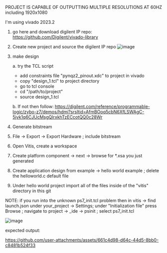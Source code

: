 PROJECT IS CAPABLE OF OUTPUTTING MULTIPLE RESOLUTIONS AT 60HZ including 1920x1080

I'm using vivado 2023.2

1. go here and download digilent IP repo: https://github.com/Digilent/vivado-library
2. Create new project and source the digilent IP repo
   ![image](https://github.com/user-attachments/assets/012bb671-8fa3-4915-bdef-41d72ec3a416)

3. make design

   a. try the TCL script
    - add constraints file "pynqz2_pinout.xdc" to project in vivado
    - copy "design_1.tcl" to project directory
    - go to tcl console
    - cd "/path/to/project"
    - source design_1.tcl

   b. If not then follow: https://digilent.com/reference/programmable-logic/zybo-z7/demos/hdmi?srsltid=AfmBOoq5cbN6XfLSWAgC-5jvk1q6CJUcMsgQIrxkhTzECcotQQ0c28Wr

4. Generate bitstream
5. File -> Export -> Export Hardware ; include bitstream
6. Open Vitis, create a workspace
7. Create platform component -> next -> browse for *.xsa you just generated
8. Create application design from example -> hello world example ; delete the helloworld.c default file
9. Under hello world project import all of the files inside of the "vitis" directory in this git


NOTE: if you run into the unknown ps7_init.tcl problem then in vitis -> find launch.json under your_project -> Settings; under "Initialization file" press Browse ; navigate to project -> _ide -> psinit ; select ps7_init.tcl

![image](https://github.com/user-attachments/assets/fe04cd98-214e-40ba-8d45-845de4b0de35)

expected output:

https://github.com/user-attachments/assets/661c4d98-d64c-44d5-8bb0-c8481b524f33

